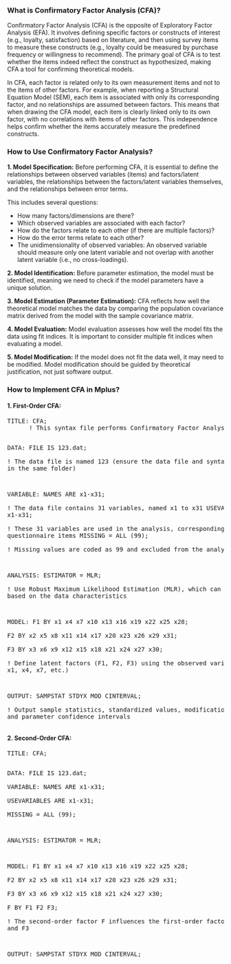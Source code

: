 
<h3>What is Confirmatory Factor Analysis (CFA)?</h3>
<p>Confirmatory Factor Analysis (CFA) is the opposite of Exploratory Factor Analysis (EFA). It involves defining specific factors or constructs of interest (e.g., loyalty, satisfaction) based on literature, and then using survey items to measure these constructs (e.g., loyalty could be measured by purchase frequency or willingness to recommend). The primary goal of CFA is to test whether the items indeed reflect the construct as hypothesized, making CFA a tool for confirming theoretical models.</p>

<p>In CFA, each factor is related only to its own measurement items and not to the items of other factors. For example, when reporting a Structural Equation Model (SEM), each item is associated with only its corresponding factor, and no relationships are assumed between factors. This means that when drawing the CFA model, each item is clearly linked only to its own factor, with no correlations with items of other factors. This independence helps confirm whether the items accurately measure the predefined constructs.</p>

<h3>How to Use Confirmatory Factor Analysis?</h3>

<p><strong>1. Model Specification:</strong> Before performing CFA, it is essential to define the relationships between observed variables (items) and factors/latent variables, the relationships between the factors/latent variables themselves, and the relationships between error terms.</p>
<p>This includes several questions:</p>
<ul>
  <li>How many factors/dimensions are there?</li>
  <li>Which observed variables are associated with each factor?</li>
  <li>How do the factors relate to each other (if there are multiple factors)?</li>
  <li>How do the error terms relate to each other?</li>
  <li>The unidimensionality of observed variables: An observed variable should measure only one latent variable and not overlap with another latent variable (i.e., no cross-loadings).</li>
</ul>

<p><strong>2. Model Identification:</strong> Before parameter estimation, the model must be identified, meaning we need to check if the model parameters have a unique solution.</p>
<p><strong>3. Model Estimation (Parameter Estimation):</strong> CFA reflects how well the theoretical model matches the data by comparing the population covariance matrix derived from the model with the sample covariance matrix.</p>

<p><strong>4. Model Evaluation:</strong> Model evaluation assesses how well the model fits the data using fit indices. It is important to consider multiple fit indices when evaluating a model.</p>

<p><strong>5. Model Modification:</strong> If the model does not fit the data well, it may need to be modified. Model modification should be guided by theoretical justification, not just software output.</p>

<h3>How to Implement CFA in Mplus?</h3>

<h4>1. First-Order CFA:</h4>
<pre>
TITLE: CFA;    
      ! This syntax file performs Confirmatory Factor Analysis

DATA: FILE IS 123.dat;    
      ! The data file is named 123 (ensure the data file and syntax file are in the same folder)

VARIABLE: NAMES ARE x1-x31;    
          ! The data file contains 31 variables, named x1 to x31
          USEVARIABLES ARE x1-x31;    
          ! These 31 variables are used in the analysis, corresponding to the 31 questionnaire items
          MISSING = ALL (99);    
          ! Missing values are coded as 99 and excluded from the analysis

ANALYSIS: ESTIMATOR = MLR;    
          ! Use Robust Maximum Likelihood Estimation (MLR), which can be adjusted based on the data characteristics

MODEL: F1 BY x1 x4 x7 x10 x13 x16 x19 x22 x25 x28;    
       F2 BY x2 x5 x8 x11 x14 x17 x20 x23 x26 x29 x31;    
       F3 BY x3 x6 x9 x12 x15 x18 x21 x24 x27 x30;    
       ! Define latent factors (F1, F2, F3) using the observed variables (e.g., x1, x4, x7, etc.)

OUTPUT: SAMPSTAT STDYX MOD CINTERVAL;    
        ! Output sample statistics, standardized values, modification indices, and parameter confidence intervals
</pre>

<h4>2. Second-Order CFA:</h4>
<pre>
TITLE: CFA;    

DATA: FILE IS 123.dat;  
VARIABLE: NAMES ARE x1-x31;    
          USEVARIABLES ARE x1-x31;    
          MISSING = ALL (99);  

ANALYSIS: ESTIMATOR = MLR;

MODEL: F1 BY x1 x4 x7 x10 x13 x16 x19 x22 x25 x28;    
       F2 BY x2 x5 x8 x11 x14 x17 x20 x23 x26 x29 x31;    
       F3 BY x3 x6 x9 x12 x15 x18 x21 x24 x27 x30;    
       F BY F1 F2 F3;    
       ! The second-order factor F influences the first-order factors F1, F2, and F3

OUTPUT: SAMPSTAT STDYX MOD CINTERVAL;
</pre>

